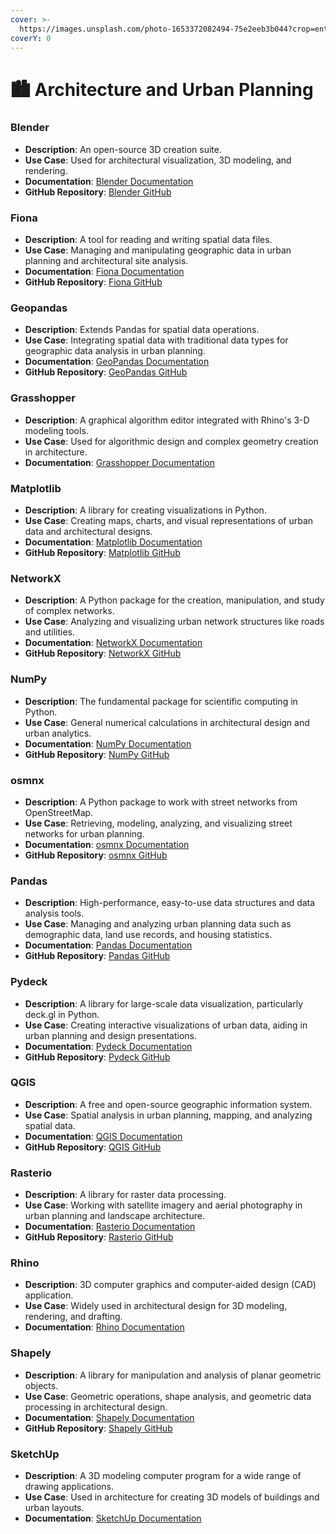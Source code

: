 ```yaml
---
cover: >-
  https://images.unsplash.com/photo-1653372082494-75e2eeb3b044?crop=entropy&cs=srgb&fm=jpg&ixid=M3wxOTcwMjR8MHwxfHNlYXJjaHwxMHx8QXJjaGl0ZWN0dXJlJTIwYW5kJTIwVXJiYW4lMjBQbGFubmluZ3xlbnwwfHx8fDE3MDY2MjQzNjd8MA&ixlib=rb-4.0.3&q=85
coverY: 0
---
```


# 🏙️ Architecture and Urban Planning

### Blender

* **Description**: An open-source 3D creation suite.
* **Use Case**: Used for architectural visualization, 3D modeling, and rendering.
* **Documentation**: [Blender Documentation](https://docs.blender.org/)
* **GitHub Repository**: [Blender GitHub](https://github.com/blender/blender)

### Fiona

* **Description**: A tool for reading and writing spatial data files.
* **Use Case**: Managing and manipulating geographic data in urban planning and architectural site analysis.
* **Documentation**: [Fiona Documentation](https://fiona.readthedocs.io/en/latest/)
* **GitHub Repository**: [Fiona GitHub](https://github.com/Toblerity/Fiona)

### Geopandas

* **Description**: Extends Pandas for spatial data operations.
* **Use Case**: Integrating spatial data with traditional data types for geographic data analysis in urban planning.
* **Documentation**: [GeoPandas Documentation](https://geopandas.org/)
* **GitHub Repository**: [GeoPandas GitHub](https://github.com/geopandas/geopandas)

### Grasshopper

* **Description**: A graphical algorithm editor integrated with Rhino's 3-D modeling tools.
* **Use Case**: Used for algorithmic design and complex geometry creation in architecture.
* **Documentation**: [Grasshopper Documentation](https://www.grasshopper3d.com/)

### Matplotlib

* **Description**: A library for creating visualizations in Python.
* **Use Case**: Creating maps, charts, and visual representations of urban data and architectural designs.
* **Documentation**: [Matplotlib Documentation](https://matplotlib.org/)
* **GitHub Repository**: [Matplotlib GitHub](https://github.com/matplotlib/matplotlib)

### NetworkX

* **Description**: A Python package for the creation, manipulation, and study of complex networks.
* **Use Case**: Analyzing and visualizing urban network structures like roads and utilities.
* **Documentation**: [NetworkX Documentation](https://networkx.org/)
* **GitHub Repository**: [NetworkX GitHub](https://github.com/networkx/networkx)

### NumPy

* **Description**: The fundamental package for scientific computing in Python.
* **Use Case**: General numerical calculations in architectural design and urban analytics.
* **Documentation**: [NumPy Documentation](https://numpy.org/doc/)
* **GitHub Repository**: [NumPy GitHub](https://github.com/numpy/numpy)

### osmnx

* **Description**: A Python package to work with street networks from OpenStreetMap.
* **Use Case**: Retrieving, modeling, analyzing, and visualizing street networks for urban planning.
* **Documentation**: [osmnx Documentation](https://osmnx.readthedocs.io/en/stable/)
* **GitHub Repository**: [osmnx GitHub](https://github.com/gboeing/osmnx)

### Pandas

* **Description**: High-performance, easy-to-use data structures and data analysis tools.
* **Use Case**: Managing and analyzing urban planning data such as demographic data, land use records, and housing statistics.
* **Documentation**: [Pandas Documentation](https://pandas.pydata.org/)
* **GitHub Repository**: [Pandas GitHub](https://github.com/pandas-dev/pandas)

### Pydeck

* **Description**: A library for large-scale data visualization, particularly deck.gl in Python.
* **Use Case**: Creating interactive visualizations of urban data, aiding in urban planning and design presentations.
* **Documentation**: [Pydeck Documentation](https://deckgl.readthedocs.io/en/latest/)
* **GitHub Repository**: [Pydeck GitHub](https://github.com/visgl/deck.gl)

### QGIS

* **Description**: A free and open-source geographic information system.
* **Use Case**: Spatial analysis in urban planning, mapping, and analyzing spatial data.
* **Documentation**: [QGIS Documentation](https://qgis.org/en/docs/index.html)
* **GitHub Repository**: [QGIS GitHub](https://github.com/qgis/QGIS)

### Rasterio

* **Description**: A library for raster data processing.
* **Use Case**: Working with satellite imagery and aerial photography in urban planning and landscape architecture.
* **Documentation**: [Rasterio Documentation](https://rasterio.readthedocs.io/en/latest/)
* **GitHub Repository**: [Rasterio GitHub](https://github.com/mapbox/rasterio)

### Rhino

* **Description**: 3D computer graphics and computer-aided design (CAD) application.
* **Use Case**: Widely used in architectural design for 3D modeling, rendering, and drafting.
* **Documentation**: [Rhino Documentation](https://www.rhino3d.com/)

### Shapely

* **Description**: A library for manipulation and analysis of planar geometric objects.
* **Use Case**: Geometric operations, shape analysis, and geometric data processing in architectural design.
* **Documentation**: [Shapely Documentation](https://shapely.readthedocs.io/en/stable/)
* **GitHub Repository**: [Shapely GitHub](https://github.com/Toblerity/Shapely)

### SketchUp

* **Description**: A 3D modeling computer program for a wide range of drawing applications.
* **Use Case**: Used in architecture for creating 3D models of buildings and urban layouts.
* **Documentation**: [SketchUp Documentation](https://www.sketchup.com/)


